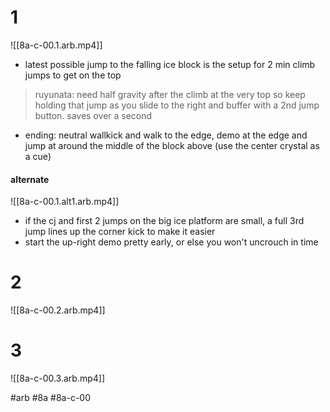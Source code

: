 # 1
![[8a-c-00.1.arb.mp4]]
- latest possible jump to the falling ice block is the setup for 2 min climb jumps to get on the top
> ruyunata: need half gravity after the climb at the very top so keep holding that jump as you slide to the right and buffer with a 2nd jump button. saves over a second
- ending: neutral wallkick and walk to the edge, demo at the edge and jump at around the middle of the block above (use the center crystal as a cue)

#### alternate
![[8a-c-00.1.alt1.arb.mp4]]

* if the cj and first 2 jumps on the big ice platform are small, a full 3rd jump lines up the corner kick to make it easier
* start the up-right demo pretty early, or else you won't uncrouch in time

# 2
![[8a-c-00.2.arb.mp4]]

# 3
![[8a-c-00.3.arb.mp4]]


#arb #8a #8a-c-00

